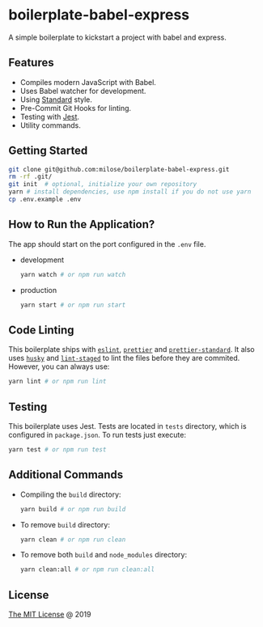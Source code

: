 # boilerplate-babel-express

A simple boilerplate to kickstart a project with babel and express.

## Features

-   Compiles modern JavaScript with Babel.
-   Uses Babel watcher for development.
-   Using [Standard](https://standardjs.com) style.
-   Pre-Commit Git Hooks for linting.
-   Testing with [Jest](https://github.com/facebook/jest).
-   Utility commands.

## Getting Started

```sh
git clone git@github.com:milose/boilerplate-babel-express.git
rm -rf .git/
git init  # optional, initialize your own repository
yarn # install dependencies, use npm install if you do not use yarn
cp .env.example .env
```

## How to Run the Application?

The app should start on the port configured in the `.env` file.

-   development

    ```sh
    yarn watch # or npm run watch
    ```

-   production

    ```sh
    yarn start # or npm run start
    ```

## Code Linting

This boilerplate ships with [`eslint`](https://github.com/eslint/eslint), [`prettier`](https://github.com/prettier/prettier) and [`prettier-standard`](https://github.com/sheerun/prettier-standard). It also uses [`husky`](https://github.com/typicode/husky) and [`lint-staged`](https://github.com/okonet/lint-staged) to lint the files before they are commited. However, you can always use:

```sh
yarn lint # or npm run lint
```

## Testing

This boilerplate uses Jest. Tests are located in `tests` directory, which is configured in `package.json`. To run tests just execute:

```sh
yarn test # or npm run test
```

## Additional Commands

-   Compiling the `build` directory:

    ```sh
    yarn build # or npm run build
    ```

-   To remove `build` directory:

    ```sh
    yarn clean # or npm run clean
    ```

-   To remove both `build` and `node_modules` directory:

    ```sh
    yarn clean:all # or npm run clean:all
    ```

## License

[The MIT License](https://milose.mit-license.org) @ 2019

